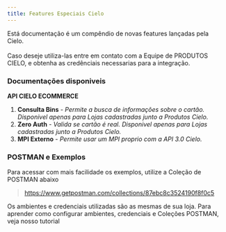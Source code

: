 ```yaml
---
title: Features Especiais Cielo
---
```


Está documentação é um compêndio de novas features lançadas pela Cielo.<br><br>
Caso deseje utiliza-las entre em contato com a Equipe de PRODUTOS CIELO, e obtenha as credênciais necessarias para a integração.

### **Documentações disponiveis**

**API CIELO ECOMMERCE**

1. **Consulta Bins** - _Permite a busca de informações sobre o cartão. Disponivel apenas para Lojas cadastradas junto a Produtos Cielo._
2. **Zero Auth** - _Valida se cartão é real. Disponivel apenas para Lojas cadastradas junto a Produtos Cielo._
3. **MPI Externo** - _Permite usar um MPI proprio com a API 3.0 Cielo._


### **POSTMAN e Exemplos**

Para acessar com mais facilidade os exemplos, utilize a Coleção de POSTMAN abaixo

> https://www.getpostman.com/collections/87ebc8c3524190f8f0c5

Os ambientes e credenciais utilizadas são as mesmas de sua loja.
Para aprender como configurar ambientes, credenciais e Coleções POSTMAN, veja nosso tutorial

> 
